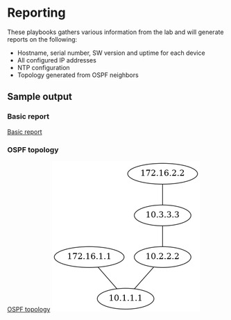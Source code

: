 # Reporting
These playbooks gathers various information from the lab and will generate reports on the following:
* Hostname, serial number, SW version and uptime for each device
* All configured IP addresses
* NTP configuration
* Topology generated from OSPF neighbors

## Sample output

### Basic report
[Basic report](output/basic_report.html)

### OSPF topology
[OSPF topology](output/ospf_neighbor.dot)
![OSPF topology](output/ospf_neighbor.png)